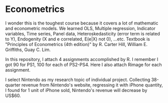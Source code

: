 # Econometrics

I wonder this is the toughest course because it covers a lot of mathematic and econometric models. We learned OLS, Multiple regression, 
Indicator variables, Time series, Panel data, Heteroskedasticity (error term is related to Y), Endogenity (X and e correlated, E(e|X) not 0), ...etc. Textbook is "Principles of Econometrics (4th edition)" by R. Carter Hill, William E. Griffiths, Guay C. Lim.

In this repository, I attach 4 assignments accomplished by R. I remember I got 90 for PS1, 100 for each of PS2-PS4. Here I also attach Rimage for each assignment.

I select Nintendo as my research topic of individual project. Collecting 38-quarter revenue from Nintendo's website, regressing it with iPhone quantity, I found for 1 unit of iPhone sold, Nintendo's revenue will decrease by US$60. 



